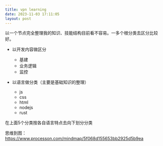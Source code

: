 ```yaml
---
title: vpn learning
date: 2023-11-03 17:11:05
layout: post
---
```


以一个节点完全整理我的知识、技能结构目前看不容易。一多个根分类去区分比较好。

- 以开发内容做区分
  - 基建
  - 业务逻辑
  - 监控


- 以语言做分类（主要是基础知识的整理）
  - js
  - css
  - html
  - nodejs
  - rust

在上面5个分类按各自语言特点去向下划分分类


思维到图：https://www.processon.com/mindmap/5f068d155653bb2925d5b9ea